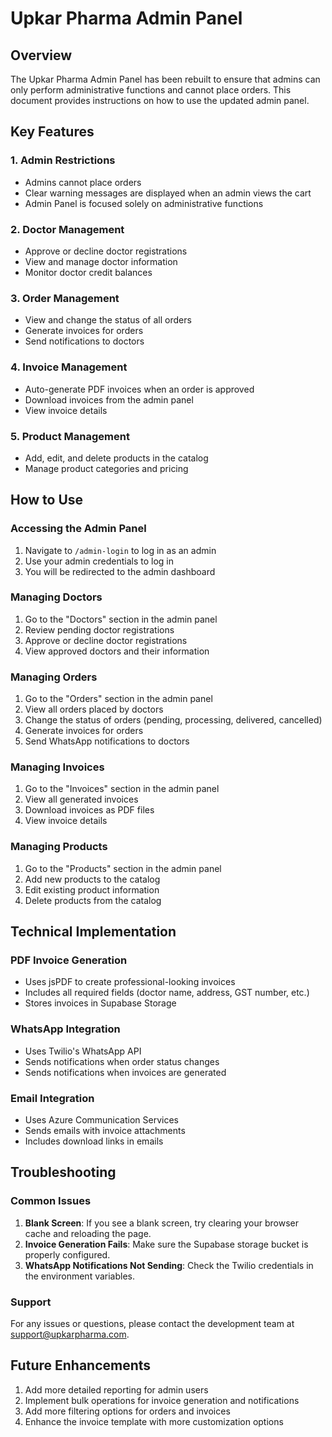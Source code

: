 # Upkar Pharma Admin Panel

## Overview

The Upkar Pharma Admin Panel has been rebuilt to ensure that admins can only perform administrative functions and cannot place orders. This document provides instructions on how to use the updated admin panel.

## Key Features

### 1. Admin Restrictions

- Admins cannot place orders
- Clear warning messages are displayed when an admin views the cart
- Admin Panel is focused solely on administrative functions

### 2. Doctor Management

- Approve or decline doctor registrations
- View and manage doctor information
- Monitor doctor credit balances

### 3. Order Management

- View and change the status of all orders
- Generate invoices for orders
- Send notifications to doctors

### 4. Invoice Management

- Auto-generate PDF invoices when an order is approved
- Download invoices from the admin panel
- View invoice details

### 5. Product Management

- Add, edit, and delete products in the catalog
- Manage product categories and pricing

## How to Use

### Accessing the Admin Panel

1. Navigate to `/admin-login` to log in as an admin
2. Use your admin credentials to log in
3. You will be redirected to the admin dashboard

### Managing Doctors

1. Go to the "Doctors" section in the admin panel
2. Review pending doctor registrations
3. Approve or decline doctor registrations
4. View approved doctors and their information

### Managing Orders

1. Go to the "Orders" section in the admin panel
2. View all orders placed by doctors
3. Change the status of orders (pending, processing, delivered, cancelled)
4. Generate invoices for orders
5. Send WhatsApp notifications to doctors

### Managing Invoices

1. Go to the "Invoices" section in the admin panel
2. View all generated invoices
3. Download invoices as PDF files
4. View invoice details

### Managing Products

1. Go to the "Products" section in the admin panel
2. Add new products to the catalog
3. Edit existing product information
4. Delete products from the catalog

## Technical Implementation

### PDF Invoice Generation

- Uses jsPDF to create professional-looking invoices
- Includes all required fields (doctor name, address, GST number, etc.)
- Stores invoices in Supabase Storage

### WhatsApp Integration

- Uses Twilio's WhatsApp API
- Sends notifications when order status changes
- Sends notifications when invoices are generated

### Email Integration

- Uses Azure Communication Services
- Sends emails with invoice attachments
- Includes download links in emails

## Troubleshooting

### Common Issues

1. **Blank Screen**: If you see a blank screen, try clearing your browser cache and reloading the page.
2. **Invoice Generation Fails**: Make sure the Supabase storage bucket is properly configured.
3. **WhatsApp Notifications Not Sending**: Check the Twilio credentials in the environment variables.

### Support

For any issues or questions, please contact the development team at support@upkarpharma.com.

## Future Enhancements

1. Add more detailed reporting for admin users
2. Implement bulk operations for invoice generation and notifications
3. Add more filtering options for orders and invoices
4. Enhance the invoice template with more customization options